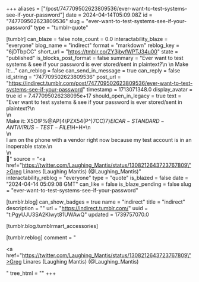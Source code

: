 +++
aliases = ["/post/747709502623809536/ever-want-to-test-systems-see-if-your-password"]
date = 2024-04-14T05:09:08Z
id = "747709502623809536"
slug = "ever-want-to-test-systems-see-if-your-password"
type = "tumblr-quote"

[tumblr]
can_blaze = false
note_count = 0.0
interactability_blaze = "everyone"
blog_name = "indirect"
format = "markdown"
reblog_key = "6jDTbpCC"
short_url = "https://tmblr.co/ZY3jbyfWPTJ34u00"
state = "published"
is_blocks_post_format = false
summary = "Ever want to test systems & see if your password is ever stored/sent in plaintext?\n \n Make it:..."
can_reblog = false
can_send_in_message = true
can_reply = false
id_string = "747709502623809536"
post_url = "https://indirect.tumblr.com/post/747709502623809536/ever-want-to-test-systems-see-if-your-password"
timestamp = 1713071348.0
display_avatar = true
id = 7.477095026238095e+17
should_open_in_legacy = true
text = "Ever want to test systems &amp; see if your password is ever stored/sent in plaintext?\n<br/>\n<br/>Make it: X5O!P%@AP[4\\PZX54(P^)7CC)7}$EICAR-STANDARD-ANTIVIRUS-TEST-FILE!$H+H*\n<br/>\n<br/>I am on the phone with a vendor right now because my test account is in an inoperable state.\n<br/>\n<br/>🧐"
source = "<a href=\"https://twitter.com/Laughing_Mantis/status/1308212643723767809\">Greg Linares (Laughing Mantis) (@Laughing_Mantis)</a>"
interactability_reblog = "everyone"
type = "quote"
is_blazed = false
date = "2024-04-14 05:09:08 GMT"
can_like = false
is_blaze_pending = false
slug = "ever-want-to-test-systems-see-if-your-password"

[tumblr.blog]
can_show_badges = true
name = "indirect"
title = "indirect"
description = ""
url = "https://indirect.tumblr.com/"
uuid = "t:PgyUJU3SA2Klwyt81UWAwQ"
updated = 1739757070.0

[tumblr.blog.tumblrmart_accessories]

[tumblr.reblog]
comment = "<p><a href=\"https://twitter.com/Laughing_Mantis/status/1308212643723767809\">Greg Linares (Laughing Mantis) (@Laughing_Mantis)</a></p>"
tree_html = ""
+++
